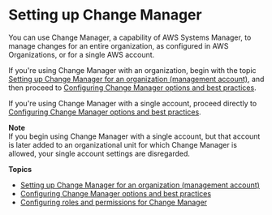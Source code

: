 # Setting up Change Manager<a name="change-manager-setting-up"></a>

You can use Change Manager, a capability of AWS Systems Manager, to manage changes for an entire organization, as configured in AWS Organizations, or for a single AWS account\. 

If you're using Change Manager with an organization, begin with the topic [Setting up Change Manager for an organization \(management account\)](change-manager-organization-setup.md), and then proceed to [Configuring Change Manager options and best practices](change-manager-account-setup.md)\.

If you're using Change Manager with a single account, proceed directly to [Configuring Change Manager options and best practices](change-manager-account-setup.md)\.

**Note**  
If you begin using Change Manager with a single account, but that account is later added to an organizational unit for which Change Manager is allowed, your single account settings are disregarded\.

**Topics**
+ [Setting up Change Manager for an organization \(management account\)](change-manager-organization-setup.md)
+ [Configuring Change Manager options and best practices](change-manager-account-setup.md)
+ [Configuring roles and permissions for Change Manager](change-manager-permissions.md)